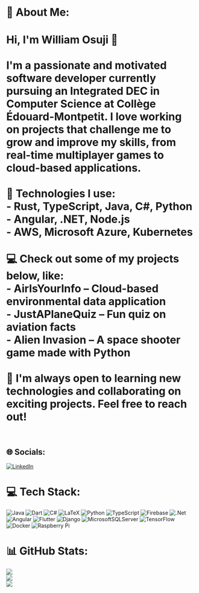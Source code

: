 # 💫 About Me:
# Hi, I'm William Osuji 👋<br><br>I'm a passionate and motivated software developer currently pursuing an Integrated DEC in Computer Science at Collège Édouard-Montpetit. I love working on projects that challenge me to grow and improve my skills, from real-time multiplayer games to cloud-based applications.<br><br>🔧 **Technologies I use**: <br>- Rust, TypeScript, Java, C#, Python<br>- Angular, .NET, Node.js<br>- AWS, Microsoft Azure, Kubernetes<br><br>💻 Check out some of my projects below, like:<br>- **AirIsYourInfo** – Cloud-based environmental data application<br>- **JustAPlaneQuiz** – Fun quiz on aviation facts<br>- **Alien Invasion** – A space shooter game made with Python<br><br>🌱 I'm always open to learning new technologies and collaborating on exciting projects. Feel free to reach out!<br><br>

## 🌐 Socials:
[![LinkedIn](https://img.shields.io/badge/LinkedIn-%230077B5.svg?logo=linkedin&logoColor=white)](https://linkedin.com/in/william-osuji) 

# 💻 Tech Stack:
![Java](https://img.shields.io/badge/java-%23ED8B00.svg?style=for-the-badge&logo=openjdk&logoColor=white) ![Dart](https://img.shields.io/badge/dart-%230175C2.svg?style=for-the-badge&logo=dart&logoColor=white) ![C#](https://img.shields.io/badge/c%23-%23239120.svg?style=for-the-badge&logo=csharp&logoColor=white) ![LaTeX](https://img.shields.io/badge/latex-%23008080.svg?style=for-the-badge&logo=latex&logoColor=white) ![Python](https://img.shields.io/badge/python-3670A0?style=for-the-badge&logo=python&logoColor=ffdd54) ![TypeScript](https://img.shields.io/badge/typescript-%23007ACC.svg?style=for-the-badge&logo=typescript&logoColor=white) ![Firebase](https://img.shields.io/badge/firebase-%23039BE5.svg?style=for-the-badge&logo=firebase) ![.Net](https://img.shields.io/badge/.NET-5C2D91?style=for-the-badge&logo=.net&logoColor=white) ![Angular](https://img.shields.io/badge/angular-%23DD0031.svg?style=for-the-badge&logo=angular&logoColor=white) ![Flutter](https://img.shields.io/badge/Flutter-%2302569B.svg?style=for-the-badge&logo=Flutter&logoColor=white) ![Django](https://img.shields.io/badge/django-%23092E20.svg?style=for-the-badge&logo=django&logoColor=white) ![MicrosoftSQLServer](https://img.shields.io/badge/Microsoft%20SQL%20Server-CC2927?style=for-the-badge&logo=microsoft%20sql%20server&logoColor=white) ![TensorFlow](https://img.shields.io/badge/TensorFlow-%23FF6F00.svg?style=for-the-badge&logo=TensorFlow&logoColor=white) ![Docker](https://img.shields.io/badge/docker-%230db7ed.svg?style=for-the-badge&logo=docker&logoColor=white) ![Raspberry Pi](https://img.shields.io/badge/-RaspberryPi-C51A4A?style=for-the-badge&logo=Raspberry-Pi)
# 📊 GitHub Stats:
![](https://github-readme-stats.vercel.app/api?username=WilliamNOsuji&theme=dark&hide_border=false&include_all_commits=false&count_private=false)<br/>
![](https://github-readme-streak-stats.herokuapp.com/?user=WilliamNOsuji&theme=dark&hide_border=false)<br/>
![](https://github-readme-stats.vercel.app/api/top-langs/?username=WilliamNOsuji&theme=dark&hide_border=false&include_all_commits=false&count_private=false&layout=compact)

<!-- Proudly created with GPRM ( https://gprm.itsvg.in ) -->
